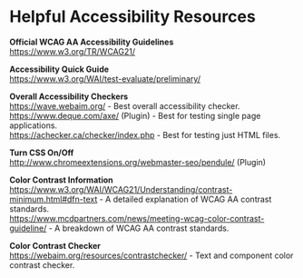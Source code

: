 # Helpful Accessibility Resources

**Official WCAG AA Accessibility Guidelines**
<br>https://www.w3.org/TR/WCAG21/

**Accessibility Quick Guide**
<br>
https://www.w3.org/WAI/test-evaluate/preliminary/

**Overall Accessibility Checkers**
<br>
https://wave.webaim.org/ - Best overall accessibility checker. 
<br>
https://www.deque.com/axe/ (Plugin) - Best for testing single page applications. 
<br>
https://achecker.ca/checker/index.php - Best for testing just HTML files. 

**Turn CSS On/Off**
<br>
http://www.chromeextensions.org/webmaster-seo/pendule/ (Plugin)

**Color Contrast Information**
<br>
https://www.w3.org/WAI/WCAG21/Understanding/contrast-minimum.html#dfn-text - A detailed explanation of WCAG AA contrast standards. 
<br>
https://www.mcdpartners.com/news/meeting-wcag-color-contrast-guideline/ - A breakdown of WCAG AA contrast standards. 

**Color Contrast Checker**
<br>
https://webaim.org/resources/contrastchecker/ - Text and component color contrast checker. 
